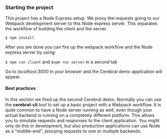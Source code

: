 ### Starting the project
This project has a Node Express setup. We proxy the requests going to our Webpack development server to this Node express server. This separates the workflow of building the client and the server.

`$ npm install`

After you are done you can fire up the webpack workflow and the Node express server by using:

`$ npm run client` and `$npm run server` in a second tab

Go to *localhost:3000* in your browser and the Cerebral demo application will appear.

#### Best practices
In this section we fired up the second Cerebral demo. Normally you can use the **cerebral-cli** tool to set up a basic project with a Webpack workflow. It is quite common to have a Node server running as well, even though your actual backend is running on a completely different platform. This allows you to simulate requests and responses to the client application. You might only do this in development, but also production applications can use Node as a "middle-end", proxying requests to one or multiple backends.
